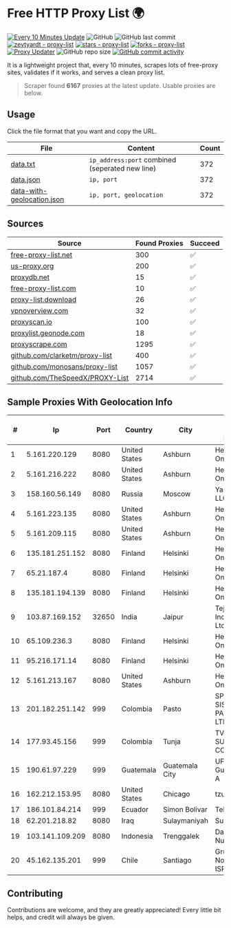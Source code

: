 
# Free HTTP Proxy List 🌍

[![Every 10 Minutes Update](https://github.com/mertguvencli/http-proxy-list/actions/workflows/main.yml/badge.svg?branch=main)](https://github.com/mertguvencli/http-proxy-list/actions/workflows/main.yml)
![GitHub](https://img.shields.io/github/license/mertguvencli/http-proxy-list)
![GitHub last commit](https://img.shields.io/github/last-commit/mertguvencli/http-proxy-list)
[![zevtyardt - proxy-list](https://img.shields.io/static/v1?label=zevtyardt&message=proxy-list&color=blue&logo=github)](https://github.com/zevtyardt/proxy-list "Go to GitHub repo")
[![stars - proxy-list](https://img.shields.io/github/stars/zevtyardt/proxy-list?style=social)](https://github.com/zevtyardt/proxy-list)
[![forks - proxy-list](https://img.shields.io/github/forks/zevtyardt/proxy-list?style=social)](https://github.com/zevtyardt/proxy-list)
[![Proxy Updater](https://github.com/zevtyardt/proxy-list/workflows/Proxy%20Updater/badge.svg)](https://github.com/zevtyardt/proxy-list/actions?query=workflow:"Proxy+Updater")
![GitHub repo size](https://img.shields.io/github/repo-size/zevtyardt/proxy-list)
[![GitHub commit activity](https://img.shields.io/github/commit-activity/m/zevtyardt/proxy-list?logo=commits)](https://github.com/zevtyardt/proxy-list/commits/main)

It is a lightweight project that, every 10 minutes, scrapes lots of free-proxy sites, validates if it works, and serves a clean proxy list.

> Scraper found **6167** proxies at the latest update. Usable proxies are below.

## Usage

Click the file format that you want and copy the URL.

|File|Content|Count|
|----|-------|-----|
|[data.txt](https://raw.githubusercontent.com/mertguvencli/http-proxy-list/main/proxy-list/data.txt)|`ip_address:port` combined (seperated new line)|372|
|[data.json](https://raw.githubusercontent.com/mertguvencli/http-proxy-list/main/proxy-list/data.json)|`ip, port`|372|
|[data-with-geolocation.json](https://raw.githubusercontent.com/mertguvencli/http-proxy-list/main/proxy-list/data-with-geolocation.json)|`ip, port, geolocation`|372|

## Sources

|Source|Found Proxies|Succeed|
|------|-------------|-------|
|[free-proxy-list.net](https://free-proxy-list.net)|300|✅|
|[us-proxy.org](https://www.us-proxy.org)|200|✅|
|[proxydb.net](http://proxydb.net)|15|✅|
|[free-proxy-list.com](https://free-proxy-list.com/?page=&port=&type%5B%5D=http&type%5B%5D=https&up_time=0&search=Search)|10|✅|
|[proxy-list.download](https://www.proxy-list.download/HTTP)|26|✅|
|[vpnoverview.com](https://vpnoverview.com/privacy/anonymous-browsing/free-proxy-servers)|32|✅|
|[proxyscan.io](https://www.proxyscan.io)|100|✅|
|[proxylist.geonode.com](https://proxylist.geonode.com/api/proxy-list?limit=300&page=1&sort_by=lastChecked&sort_type=desc&protocols=http,https)|18|✅|
|[proxyscrape.com](https://api.proxyscrape.com/v2/?request=displayproxies&protocol=http&timeout=10000&country=all&ssl=all&anonymity=all)|1295|✅|
|[github.com/clarketm/proxy-list](https://raw.githubusercontent.com/clarketm/proxy-list/master/proxy-list-raw.txt)|400|✅|
|[github.com/monosans/proxy-list](https://raw.githubusercontent.com/monosans/proxy-list/main/proxies/http.txt)|1057|✅|
|[github.com/TheSpeedX/PROXY-List](https://raw.githubusercontent.com/TheSpeedX/PROXY-List/master/http.txt)|2714|✅|


## Sample Proxies With Geolocation Info

|#|Ip|Port|Country|City|Internet Service Provider|
|-|--|----|-------|----|-------------------------|
|1|5.161.220.129|8080|United States|Ashburn|Hetzner Online GmbH|
|2|5.161.216.222|8080|United States|Ashburn|Hetzner Online GmbH|
|3|158.160.56.149|8080|Russia|Moscow|Yandex.Cloud LLC|
|4|5.161.223.135|8080|United States|Ashburn|Hetzner Online GmbH|
|5|5.161.209.115|8080|United States|Ashburn|Hetzner Online GmbH|
|6|135.181.251.152|8080|Finland|Helsinki|Hetzner Online GmbH|
|7|65.21.187.4|8080|Finland|Helsinki|Hetzner Online GmbH|
|8|135.181.194.139|8080|Finland|Helsinki|Hetzner Online GmbH|
|9|103.87.169.152|32650|India|Jaipur|Tejays Industries Pvt Ltd|
|10|65.109.236.3|8080|Finland|Helsinki|Hetzner Online GmbH|
|11|95.216.171.14|8080|Finland|Helsinki|Hetzner Online GmbH|
|12|5.161.213.167|8080|United States|Ashburn|Hetzner Online GmbH|
|13|201.182.251.142|999|Colombia|Pasto|SP SISTEMAS PALACIOS LTDA|
|14|177.93.45.156|999|Colombia|Tunja|TV AZTECA SUCURSAL COLOMBIA|
|15|190.61.97.229|999|Guatemala|Guatemala City|UFINET Guatemala S. A|
|16|162.212.153.95|8080|United States|Chicago|tzulo, inc.|
|17|186.101.84.214|999|Ecuador|Simon Bolivar|Telconet S.A|
|18|62.201.218.82|8080|Iraq|Sulaymaniyah|Suly|
|19|103.141.109.209|8080|Indonesia|Trenggalek|Data Buana Nusantara|
|20|45.162.135.201|999|Chile|Santiago|Grupo Noredzone ISP SPA|



## Contributing

Contributions are welcome, and they are greatly appreciated! Every
little bit helps, and credit will always be given.

